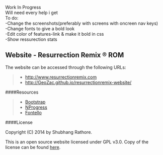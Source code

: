 Work In Progress  
Will need every help i get  
To do:  
-Change the screenshots(preferably with screens with oncreen nav keys)   
-Change fonts to give a bold look  
-Edit color of features-link & make it bold in css  
-Show ressurection stats  


Website - Resurrection Remix ® ROM
---


The website can be accessed through the following URLs:
> - http://www.resurrectionremix.com
> - http://GeoZac.github.io/resurrectionremix-website/


####Resources
> - [Bootstrap](https://github.com/twbs)
> - [NProgress](https://github.com/rstacruz/nprogress)
> - [Fontello](https://github.com/fontello/fontello)


####License

Copyright (C) 2014 by Shubhang Rathore.

This is an open source website licensed under GPL v3.0. Copy of the license can be found [here](https://github.com/xenon92/resurrectionremix-website/blob/gh-pages/LICENSE.md).
